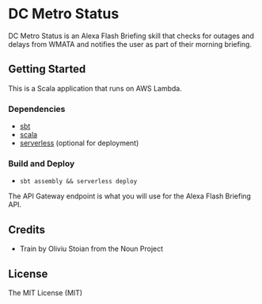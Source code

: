 # DC Metro Status

DC Metro Status is an Alexa Flash Briefing skill that checks for
outages and delays from WMATA and notifies the user as part of 
their morning briefing. 

## Getting Started

This is a Scala application that runs on AWS Lambda.

### Dependencies

- [sbt](http://www.scala-sbt.org/)
- [scala](http://www.scala-lang.org/)
- [serverless](https://serverless.com/) (optional for deployment)

### Build and Deploy

- `sbt assembly && serverless deploy`

The API Gateway endpoint is what you will use for the Alexa Flash Briefing API.

## Credits

- Train by Oliviu Stoian from the Noun Project

## License

The MIT License (MIT)